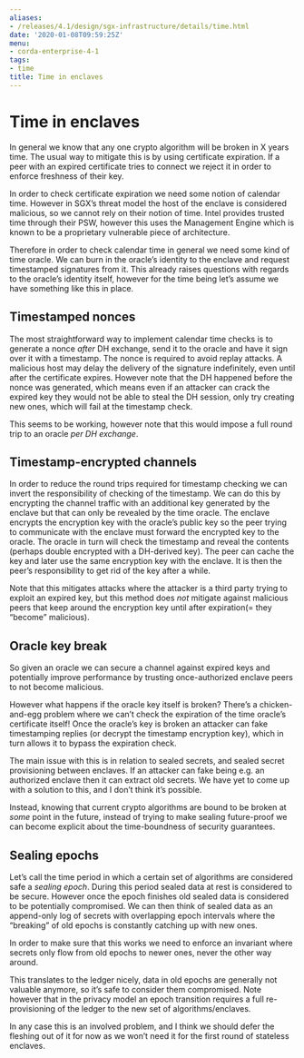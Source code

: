 ```yaml
---
aliases:
- /releases/4.1/design/sgx-infrastructure/details/time.html
date: '2020-01-08T09:59:25Z'
menu:
- corda-enterprise-4-1
tags:
- time
title: Time in enclaves
---
```



# Time in enclaves

In general we know that any one crypto algorithm will be broken in X years time. The usual way to mitigate this is by
            using certificate expiration. If a peer with an expired certificate tries to connect we reject it in order to enforce
            freshness of their key.

In order to check certificate expiration we need some notion of calendar time. However in SGX’s threat model the host
            of the enclave is considered malicious, so we cannot rely on their notion of time. Intel provides trusted time through
            their PSW, however this uses the Management Engine which is known to be a proprietary vulnerable piece of architecture.

Therefore in order to check calendar time in general we need some kind of time oracle. We can burn in the oracle’s
            identity to the enclave and request timestamped signatures from it. This already raises questions with regards to the
            oracle’s identity itself, however for the time being let’s assume we have something like this in place.


## Timestamped nonces

The most straightforward way to implement calendar time checks is to generate a nonce *after* DH exchange, send it to
                the oracle and have it sign over it with a timestamp. The nonce is required to avoid replay attacks. A malicious host
                may delay the delivery of the signature indefinitely, even until after the certificate expires. However note that the
                DH happened before the nonce was generated, which means even if an attacker can crack the expired key they would not be
                able to steal the DH session, only try creating new ones, which will fail at the timestamp check.

This seems to be working, however note that this would impose a full round trip to an oracle *per DH exchange*.


## Timestamp-encrypted channels

In order to reduce the round trips required for timestamp checking we can invert the responsibility of checking of the
                timestamp. We can do this by encrypting the channel traffic with an additional key generated by the enclave but that can
                only be revealed by the time oracle. The enclave encrypts the encryption key with the oracle’s public key so the peer
                trying to communicate with the enclave must forward the encrypted key to the oracle. The oracle in turn will check the
                timestamp and reveal the contents (perhaps double encrypted with a DH-derived key). The peer can cache the key and later
                use the same encryption key with the enclave. It is then the peer’s responsibility to get rid of the key after a while.

Note that this mitigates attacks where the attacker is a third party trying to exploit an expired key, but this method
                does *not* mitigate against malicious peers that keep around the encryption key until after expiration(= they “become”
                malicious).


## Oracle key break

So given an oracle we can secure a channel against expired keys and potentially improve performance by trusting
                once-authorized enclave peers to not become malicious.

However what happens if the oracle key itself is broken? There’s a chicken-and-egg problem where we can’t check the
                expiration of the time oracle’s certificate itself! Once the oracle’s key is broken an attacker can fake timestamping
                replies (or decrypt the timestamp encryption key), which in turn allows it to bypass the expiration check.

The main issue with this is in relation to sealed secrets, and sealed secret provisioning between enclaves. If an
                attacker can fake being e.g. an authorized enclave then it can extract old secrets. We have yet to come up with a
                solution to this, and I don’t think it’s possible.

Instead, knowing that current crypto algorithms are bound to be broken at *some* point in the future, instead of trying
                to make sealing future-proof we can become explicit about the time-boundness of security guarantees.


## Sealing epochs

Let’s call the time period in which a certain set of algorithms are considered safe a *sealing epoch*. During this
                period sealed data at rest is considered to be secure. However once the epoch finishes old sealed data is considered to
                be potentially compromised. We can then think of sealed data as an append-only log of secrets with overlapping epoch
                intervals where the “breaking” of old epochs is constantly catching up with new ones.

In order to make sure that this works we need to enforce an invariant where secrets only flow from old epochs to newer
                ones, never the other way around.

This translates to the ledger nicely, data in old epochs are generally not valuable anymore, so it’s safe to consider
                them compromised. Note however that in the privacy model an epoch transition requires a full re-provisioning of the
                ledger to the new set of algorithms/enclaves.

In any case this is an involved problem, and I think we should defer the fleshing out of it for now as we won’t need it
                for the first round of stateless enclaves.


